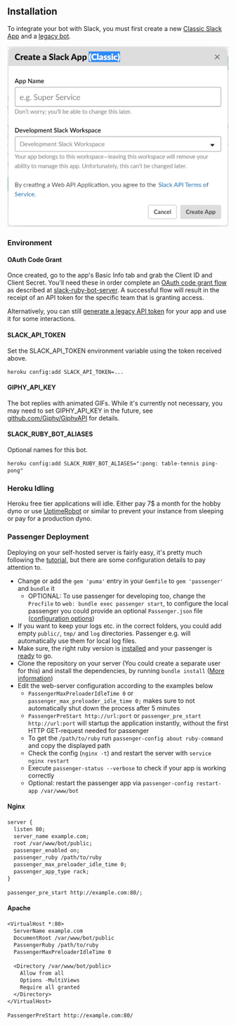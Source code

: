 ## Installation

To integrate your bot with Slack, you must first create a new [Classic Slack App](https://api.slack.com/authentication/migration#classic) and a [legacy bot](https://api.slack.com/legacy/custom-integrations/bot-users).

![](screenshots/create-classic-app.png)

### Environment

#### OAuth Code Grant

Once created, go to the app's Basic Info tab and grab the Client ID and Client Secret.  You'll need these in order complete an [OAuth code grant flow](https://api.slack.com/docs/oauth#flow) as described at [slack-ruby-bot-server](https://github.com/slack-ruby/slack-ruby-bot-server).  A successful flow will result in the receipt of an API token for the specific team that is granting access.

Alternatively, you can still [generate a legacy API token](https://api.slack.com/custom-integrations/legacy-tokens) for your app and use it for some interactions.

#### SLACK_API_TOKEN

Set the SLACK_API_TOKEN environment variable using the token received above.

```
heroku config:add SLACK_API_TOKEN=...
```

#### GIPHY_API_KEY

The bot replies with animated GIFs. While it's currently not necessary, you may need to set GIPHY_API_KEY in the future, see [github.com/Giphy/GiphyAPI](https://github.com/Giphy/GiphyAPI) for details.

#### SLACK_RUBY_BOT_ALIASES

Optional names for this bot.

```
heroku config:add SLACK_RUBY_BOT_ALIASES=":pong: table-tennis ping-pong"
```

### Heroku Idling

Heroku free tier applications will idle. Either pay 7$ a month for the hobby dyno or use [UptimeRobot](http://uptimerobot.com) or similar to prevent your instance from sleeping or pay for a production dyno.

### Passenger Deployment

Deploying on your self-hosted server is fairly easy, it's pretty much following the [tutorial](https://www.phusionpassenger.com/library/walkthroughs/deploy/ruby), but there are some configuration details to pay attention to.

+ Change or add the `gem 'puma'` entry in your `Gemfile` to `gem 'passenger'` and `bundle` it
  + OPTIONAL: To use passenger for developing too, change the `Procfile` to `web: bundle exec passenger start`, to configure the local passenger you could provide an optional `Passenger.json` file ([configuration options](https://www.phusionpassenger.com/library/config/standalone/reference/))
+ If you want to keep your logs etc. in the correct folders, you could add empty `public/`, `tmp/` and `log` directories. Passenger e.g. will automatically use them for local log files.
+ Make sure, the right ruby version is [installed](https://www.phusionpassenger.com/library/walkthroughs/deploy/ruby/ownserver/nginx/oss/install_language_runtime.html) and your passenger is [ready](https://www.phusionpassenger.com/library/walkthroughs/deploy/ruby/ownserver/nginx/oss/install_passenger_main.html) to go.
+ Clone the repository on your server (You could create a separate user for this) and install the dependencies, by running `bundle install` ([More information](https://www.phusionpassenger.com/library/walkthroughs/deploy/ruby/ownserver/nginx/oss/xenial/deploy_app.html))
+ Edit the web-server configuration according to the examples below
  + `PassengerMaxPreloaderIdleTime 0` or `passenger_max_preloader_idle_time 0;` makes sure to not automatically shut down the process after 5 minutes
  + `PassengerPreStart http://url:port` or `passenger_pre_start http://url:port` will startup the application instantly, without the first HTTP GET-request needed for passenger
  + To get the `/path/to/ruby` run `passenger-config about ruby-command` and copy the displayed path
  + Check the config (`nginx -t`) and restart the server with `service nginx restart`
  + Execute `passenger-status --verbose` to check if your app is working correctly
  + Optional: restart the passenger app via `passenger-config restart-app /var/www/bot`

#### Nginx

```
server {
  listen 80;
  server_name example.com;
  root /var/www/bot/public;
  passenger_enabled on;
  passenger_ruby /path/to/ruby
  passenger_max_preloader_idle_time 0;
  passenger_app_type rack;
}

passenger_pre_start http://example.com:80/;
```

#### Apache

```
<VirtualHost *:80>
  ServerName example.com
  DocumentRoot /var/www/bot/public
  PassengerRuby /path/to/ruby
  PassengerMaxPreloaderIdleTime 0

  <Directory /var/www/bot/public>
    Allow from all
    Options -MultiViews
    Require all granted    
  </Directory>
</VirtualHost>

PassengerPreStart http://example.com:80/
```
